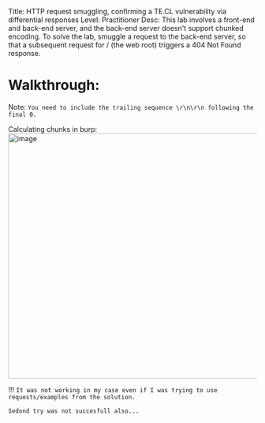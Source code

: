 Title: HTTP request smuggling, confirming a TE.CL vulnerability via differential responses
Level: Practitioner
Desc:  This lab involves a front-end and back-end server, and the back-end server doesn't support chunked encoding.
To solve the lab, smuggle a request to the back-end server, so that a subsequent request for / (the web root) triggers a 404 Not Found response. 

# Walkthrough: 
Note: `You need to include the trailing sequence \r\n\r\n following the final 0. `


Calculating chunks in burp:
<img width="1825" height="497" alt="image" src="https://github.com/user-attachments/assets/51244a00-422b-4937-af03-a5d9959feb15" />

!!!
`It was not working in my case even if I was trying to use requests/examples from the solution.`

`Sedond try was not succesfull also...`
